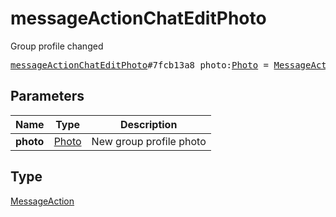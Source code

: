 # messageActionChatEditPhoto

Group profile changed

<pre>
<a href="../constructor/messageActionChatEditPhoto.md">messageActionChatEditPhoto</a>#7fcb13a8 photo:<a href="../type/Photo.md">Photo</a> = <a href="../type/MessageAction.md">MessageAction</a>;
</pre>
## Parameters

| Name | Type | Description |
|------|:----:|-------------|
| **photo** | <a href="../type/Photo.md">Photo</a> | New group profile photo |

## Type

<a href="../type/MessageAction.md">MessageAction</a>
